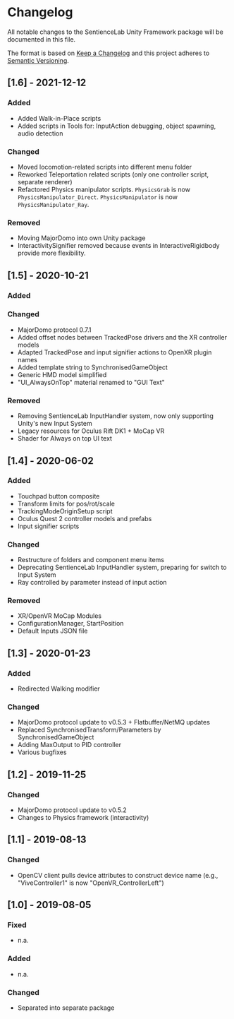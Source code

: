 # Changelog

All notable changes to the SentienceLab Unity Framework package will be documented in this file.

The format is based on [Keep a Changelog](http://keepachangelog.com/en/1.0.0/)
and this project adheres to [Semantic Versioning](http://semver.org/spec/v2.0.0.html).


## [1.6] - 2021-12-12

### Added

- Added Walk-in-Place scripts
- Added scripts in Tools for: InputAction debugging, object spawning, audio detection

### Changed

- Moved locomotion-related scripts into different menu folder
- Reworked Teleportation related scripts (only one controller script, separate renderer)
- Refactored Physics manipulator scripts. ``PhysicsGrab`` is now ``PhysicsManipulator_Direct``. ``PhysicsManipulator`` is now ``PhysicsManipulator_Ray``.

### Removed

- Moving MajorDomo into own Unity package
- InteractivitySignifier removed because events in InteractiveRigidbody provide more flexibility.


## [1.5] - 2020-10-21

### Added

### Changed

- MajorDomo protocol 0.7.1
- Added offset nodes between TrackedPose drivers and the XR controller models
- Adapted TrackedPose and input signifier actions to OpenXR plugin names
- Added template string to SynchronisedGameObject
- Generic HMD model simplified
- "UI_AlwaysOnTop" material renamed to "GUI Text"

### Removed

- Removing SentienceLab InputHandler system, now only supporting Unity's new Input System
- Legacy resources for Oculus Rift DK1 + MoCap VR
- Shader for Always on top UI text


## [1.4] - 2020-06-02

### Added

- Touchpad button composite
- Transform limits for pos/rot/scale
- TrackingModeOriginSetup script
- Oculus Quest 2 controller models and prefabs
- Input signifier scripts

### Changed

- Restructure of folders and component menu items
- Deprecating SentienceLab InputHandler system, preparing for switch to Input System
- Ray controlled by parameter instead of input action

### Removed

- XR/OpenVR MoCap Modules
- ConfigurationManager, StartPosition
- Default Inputs JSON file


## [1.3] - 2020-01-23

### Added

- Redirected Walking modifier

### Changed

- MajorDomo protocol update to v0.5.3 + Flatbuffer/NetMQ updates
- Replaced SynchronisedTransform/Parameters by SynchronisedGameObject
- Adding MaxOutput to PID controller
- Various bugfixes


## [1.2] - 2019-11-25

### Changed

- MajorDomo protocol update to v0.5.2
- Changes to Physics framework (interactivity)


## [1.1] - 2019-08-13

### Changed

- OpenCV client pulls device attributes to construct device name (e.g., "ViveController1" is now "OpenVR_ControllerLeft")


## [1.0] - 2019-08-05

### Fixed

- n.a.

### Added

- n.a.

### Changed

- Separated into separate package

